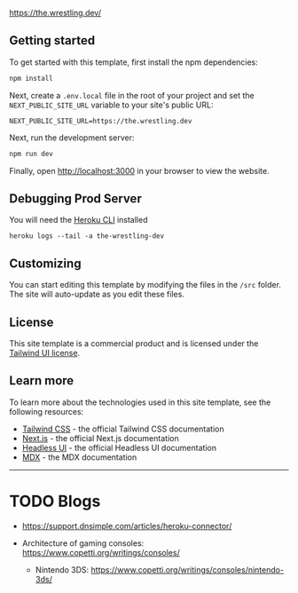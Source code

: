 https://the.wrestling.dev/

## Getting started

To get started with this template, first install the npm dependencies:

```bash
npm install
```

Next, create a `.env.local` file in the root of your project and set the `NEXT_PUBLIC_SITE_URL` variable to your site's public URL:

```
NEXT_PUBLIC_SITE_URL=https://the.wrestling.dev
```

Next, run the development server:

```bash
npm run dev
```

Finally, open [http://localhost:3000](http://localhost:3000) in your browser to view the website.


## Debugging Prod Server
You will need the [Heroku CLI](https://devcenter.heroku.com/articles/heroku-cli) installed

```
heroku logs --tail -a the-wrestling-dev
```

## Customizing

You can start editing this template by modifying the files in the `/src` folder. The site will auto-update as you edit these files.

## License

This site template is a commercial product and is licensed under the [Tailwind UI license](https://tailwindui.com/license).

## Learn more

To learn more about the technologies used in this site template, see the following resources:

- [Tailwind CSS](https://tailwindcss.com/docs) - the official Tailwind CSS documentation
- [Next.js](https://nextjs.org/docs) - the official Next.js documentation
- [Headless UI](https://headlessui.dev) - the official Headless UI documentation
- [MDX](https://mdxjs.com) - the MDX documentation

---


# TODO Blogs

- https://support.dnsimple.com/articles/heroku-connector/

- Architecture of gaming consoles: https://www.copetti.org/writings/consoles/
  - Nintendo 3DS: https://www.copetti.org/writings/consoles/nintendo-3ds/


